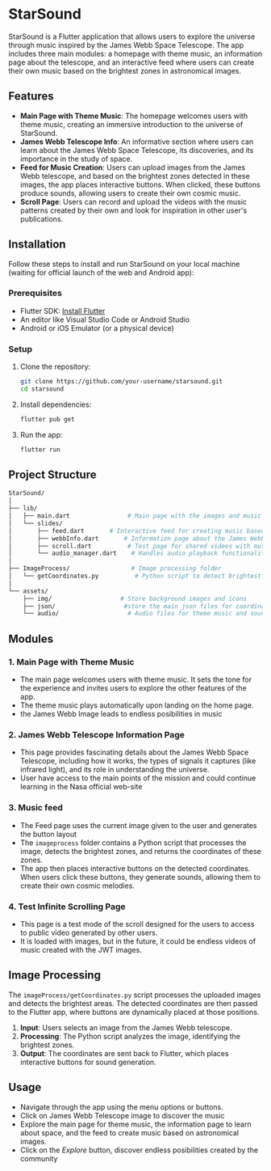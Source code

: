 # StarSound

StarSound is a Flutter application that allows users to explore the universe through music inspired by the James Webb Space Telescope. The app includes three main modules: a homepage with theme music, an information page about the telescope, and an interactive feed where users can create their own music based on the brightest zones in astronomical images.

## Features

- **Main Page with Theme Music**: The homepage welcomes users with theme music, creating an immersive introduction to the universe of StarSound.
- **James Webb Telescope Info**: An informative section where users can learn about the James Webb Space Telescope, its discoveries, and its importance in the study of space.
- **Feed for Music Creation**: Users can upload images from the James Webb telescope, and based on the brightest zones detected in these images, the app places interactive buttons. When clicked, these buttons produce sounds, allowing users to create their own cosmic music.
- **Scroll Page**: Users can record and upload the videos with the music patterns created by their own and look for inspiration in other user's publications.

## Installation

Follow these steps to install and run StarSound on your local machine (waiting for official launch of the web and Android app):

### Prerequisites

- Flutter SDK: [Install Flutter](https://docs.flutter.dev/get-started/install)
- An editor like Visual Studio Code or Android Studio
- Android or iOS Emulator (or a physical device)

### Setup

1. Clone the repository:
   ```bash
   git clone https://github.com/your-username/starsound.git
   cd starsound
   ```

2. Install dependencies:
   ```bash
   flutter pub get
   ```

3. Run the app:
   ```bash
   flutter run
   ```

## Project Structure

```bash
StarSound/
│
├── lib/
│   ├── main.dart                # Main page with the images and music
│   └── slides/
│       ├── feed.dart       # Interactive feed for creating music based on images
│       ├── webbInfo.dart       # Information page about the James Webb Space Telescope
│       ├── scroll.dart          # Test page for shared videos with music
│       └── audio_manager.dart    # Handles audio playback functionality
│
├── ImageProcess/                 # Image processing folder
│   └── getCoordinates.py          # Python script to detect brightest zones and return coordinates
│
└── assets/
    ├── img/                   # Store background images and icons
    ├── json/                   #store the main json files for coordinates and image display info
    └── audio/                   # Audio files for theme music and sound generation
```

## Modules

### 1. **Main Page with Theme Music**
   - The main page welcomes users with theme music. It sets the tone for the experience and invites users to explore the other features of the app.
   - The theme music plays automatically upon landing on the home page.
   - the James Webb Image leads to endless posibilities in music

### 2. **James Webb Telescope Information Page**
   - This page provides fascinating details about the James Webb Space Telescope, including how it works, the types of signals it captures (like infrared light), and its role in understanding the universe.
   - User have access to the main points of the mission and could continue learning in the Nasa official web-site

### 3. **Music feed**
   - The Feed page uses the current image given to the user and generates the button layout
   - The `imageprocess` folder contains a Python script that processes the image, detects the brightest zones, and returns the coordinates of these zones.
   - The app then places interactive buttons on the detected coordinates. When users click these buttons, they generate sounds, allowing them to create their own cosmic melodies.

### 4. **Test Infinite Scrolling Page**
   - This page is a test mode of the scroll designed for the users to access to public video generated by other users.
   - It is loaded with images, but in the future, it could be endless videos of music created with the JWT images.

## Image Processing

The `imageProcess/getCoordinates.py` script processes the uploaded images and detects the brightest areas. The detected coordinates are then passed to the Flutter app, where buttons are dynamically placed at those positions.

1. **Input**: Users selects an image from the James Webb telescope.
2. **Processing**: The Python script analyzes the image, identifying the brightest zones.
3. **Output**: The coordinates are sent back to Flutter, which places interactive buttons for sound generation.

## Usage

- Navigate through the app using the menu options or buttons.
- Click on James Webb Telescope image to discover the music
- Explore the main page for theme music, the information page to learn about space, and the feed to create music based on astronomical images.
- Click on the *Explore* button, discover endless posibilities created by the community